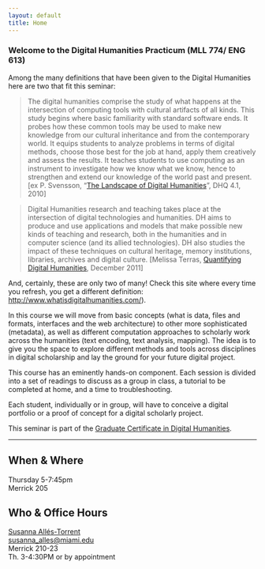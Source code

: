 ```yaml
---
layout: default
title: Home
---
```


### Welcome to the Digital Humanities Practicum (MLL 774/ ENG 613) 

Among the many definitions that have been given to the Digital Humanities here are two that fit this seminar:

  > The digital humanities comprise the study of what happens at the intersection of computing tools with cultural artifacts of all kinds. This study begins where basic familiarity with standard software ends. It probes how these common tools may be used to make new knowledge from our cultural inheritance and from the contemporary world. It equips students to analyze problems in terms of digital methods, choose those best for the job at hand, apply them creatively and assess the results. It teaches students to use computing as an instrument to investigate how we know what we know, hence to strengthen and extend our knowledge of the world past and present. [ex P. Svensson, “[The Landscape of Digital Humanities](http://digitalhumanities.org/dhq/vol/4/1/000080/000080.html)”, DHQ 4.1, 2010]

  > Digital Humanities research and teaching takes place at the intersection of digital technologies and humanities. DH aims to produce and use applications and models that make possible new kinds of teaching and research, both in the humanities and in computer science (and its allied technologies). DH also studies the impact of these techniques on cultural heritage, memory institutions, libraries, archives and digital culture. [Melissa Terras, [Quantifying Digital Humanities](https://melissaterras.org/2012/01/20/infographic-quantifying-digital-humanities/), December 2011]

And, certainly, these are only two of many! Check this site where every time you refresh, you get a different definition: <http://www.whatisdigitalhumanities.com/>). 

In this course we will move from basic concepts (what is data, files and formats, interfaces and the web architecture) to other more sophisticated (metadata), as well as different computation approaches to scholarly work across the humanities (text encoding, text analysis, mapping). The idea is to give you the space to explore different methods and tools across disciplines in digital scholarship and lay the ground for your future digital project.

This course has an eminently hands-on component. Each session is divided into a set of readings to discuss as a group in class, a tutorial to be completed at home, and a time to troubleshooting.

Each student, individually or in group, will have to conceive a digital portfolio or a proof of concept for a digital scholarly project.

This seminar is part of the [Graduate Certificate in Digital Humanities](https://dh.miami.edu/academics/graduate-certificate/index.html).

<hr>

<div class="toc">
<h2>When & Where</h2>
<p>Thursday 5-7:45pm<br/> 
Merrick 205</p>

<h2>Who & Office Hours</h2>

<p><a href="https://susannalles.com">Susanna Allés-Torrent</a><br/>
<a href="mailto:susanna_alles@miami.edu">susanna_alles@miami.edu</a><br/>
Merrick 210-23<br/>
Th. 3-4:30PM or by appointment
</p>
  
</div>

